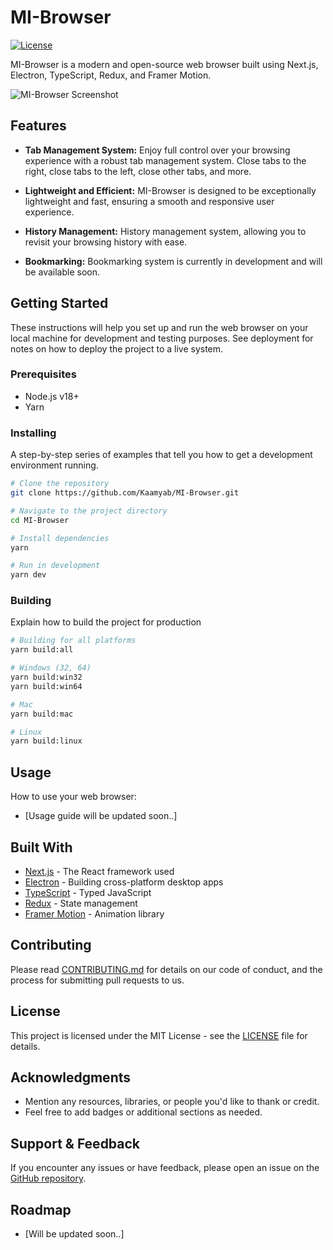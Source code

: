 # MI-Browser

[![License](https://img.shields.io/badge/license-MIT-blue.svg)](LICENSE)

MI-Browser is a modern and open-source web browser built using Next.js, Electron, TypeScript, Redux, and Framer Motion.

![MI-Browser Screenshot](https://i.imgur.com/kh2RuEI.png)

## Features

- **Tab Management System:** Enjoy full control over your browsing experience with a robust tab management system. Close tabs to the right, close tabs to the left, close other tabs, and more.

- **Lightweight and Efficient:** MI-Browser is designed to be exceptionally lightweight and fast, ensuring a smooth and responsive user experience.

- **History Management:** History management system, allowing you to revisit your browsing history with ease.

- **Bookmarking:** Bookmarking system is currently in development and will be available soon.

## Getting Started

These instructions will help you set up and run the web browser on your local machine for development and testing purposes. See deployment for notes on how to deploy the project to a live system.

### Prerequisites

- Node.js v18+
- Yarn

### Installing

A step-by-step series of examples that tell you how to get a development environment running.

```bash
# Clone the repository
git clone https://github.com/Kaamyab/MI-Browser.git

# Navigate to the project directory
cd MI-Browser

# Install dependencies
yarn

# Run in development
yarn dev
```

### Building

Explain how to build the project for production

```bash
# Building for all platforms
yarn build:all

# Windows (32, 64)
yarn build:win32
yarn build:win64

# Mac
yarn build:mac

# Linux
yarn build:linux
```

## Usage

How to use your web browser:

- [Usage guide will be updated soon..]

## Built With

- [Next.js](https://nextjs.org/) - The React framework used
- [Electron](https://www.electronjs.org/) - Building cross-platform desktop apps
- [TypeScript](https://www.typescriptlang.org/) - Typed JavaScript
- [Redux](https://redux.js.org/) - State management
- [Framer Motion](https://www.framer.com/motion/) - Animation library

## Contributing

Please read [CONTRIBUTING.md](CONTRIBUTING.md) for details on our code of conduct, and the process for submitting pull requests to us.

## License

This project is licensed under the MIT License - see the [LICENSE](LICENSE) file for details.

## Acknowledgments

- Mention any resources, libraries, or people you'd like to thank or credit.
- Feel free to add badges or additional sections as needed.

## Support & Feedback

If you encounter any issues or have feedback, please open an issue on the [GitHub repository](https://github.com/Kaamyab/MI-Browser/issues).

## Roadmap

- [Will be updated soon..]
